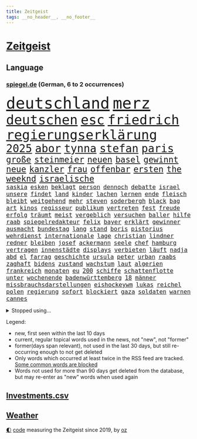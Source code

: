 ```yaml
---
title: Zeitgeist
tags: __no_header__, __no_footer__
---
```


# [Zeitgeist](https://oliz.io/zeitgeist/)

## Language

<h3><a href="https://www.spiegel.de" target="_blank">spiegel.de</a> (German, 6 to 2 occurrences)</h3>
<p style="font-family:monospace">
<span style="font-size:32pt"><a href="news_links.html#deutschland" class="current">deutschland</a></span>
<span style="font-size:32pt"><a href="news_links.html#merz" class="current">merz</a></span>
<br>
<span style="font-size:27pt"><a href="news_links.html#deutschen" class="current">deutschen</a></span>
<span style="font-size:27pt"><a href="news_links.html#esc" class="current">esc</a></span>
<span style="font-size:27pt"><a href="news_links.html#friedrich" class="current">friedrich</a></span>
<span style="font-size:27pt"><a href="news_links.html#regierungserklärung" class="new">regierungserklärung</a></span>
<br>
<span style="font-size:22pt"><a href="news_links.html#2025" class="current">2025</a></span>
<span style="font-size:22pt"><a href="news_links.html#abor" class="current">abor</a></span>
<span style="font-size:22pt"><a href="news_links.html#tynna" class="current">tynna</a></span>
<span style="font-size:22pt"><a href="news_links.html#stefan" class="current">stefan</a></span>
<span style="font-size:22pt"><a href="news_links.html#paris" class="current">paris</a></span>
<br>
<span style="font-size:17pt"><a href="news_links.html#große" class="current">große</a></span>
<span style="font-size:17pt"><a href="news_links.html#steinmeier" class="current">steinmeier</a></span>
<span style="font-size:17pt"><a href="news_links.html#neuen" class="current">neuen</a></span>
<span style="font-size:17pt"><a href="news_links.html#basel" class="current">basel</a></span>
<span style="font-size:17pt"><a href="news_links.html#gewinnt" class="current">gewinnt</a></span>
<span style="font-size:17pt"><a href="news_links.html#neue" class="current">neue</a></span>
<span style="font-size:17pt"><a href="news_links.html#kanzler" class="current">kanzler</a></span>
<span style="font-size:17pt"><a href="news_links.html#frau" class="current">frau</a></span>
<span style="font-size:17pt"><a href="news_links.html#offenbar" class="current">offenbar</a></span>
<span style="font-size:17pt"><a href="news_links.html#ersten" class="current">ersten</a></span>
<span style="font-size:17pt"><a href="news_links.html#the" class="current">the</a></span>
<span style="font-size:17pt"><a href="news_links.html#weeknd" class="new">weeknd</a></span>
<span style="font-size:17pt"><a href="news_links.html#israelische" class="current">israelische</a></span>
<br>
<span style="font-size:12pt"><a href="news_links.html#saskia" class="current">saskia</a></span>
<span style="font-size:12pt"><a href="news_links.html#esken" class="current">esken</a></span>
<span style="font-size:12pt"><a href="news_links.html#beklagt" class="current">beklagt</a></span>
<span style="font-size:12pt"><a href="news_links.html#person" class="current">person</a></span>
<span style="font-size:12pt"><a href="news_links.html#dennoch" class="current">dennoch</a></span>
<span style="font-size:12pt"><a href="news_links.html#debatte" class="current">debatte</a></span>
<span style="font-size:12pt"><a href="news_links.html#israel" class="current">israel</a></span>
<span style="font-size:12pt"><a href="news_links.html#unsere" class="current">unsere</a></span>
<span style="font-size:12pt"><a href="news_links.html#findet" class="current">findet</a></span>
<span style="font-size:12pt"><a href="news_links.html#land" class="current">land</a></span>
<span style="font-size:12pt"><a href="news_links.html#kinder" class="current">kinder</a></span>
<span style="font-size:12pt"><a href="news_links.html#lachen" class="current">lachen</a></span>
<span style="font-size:12pt"><a href="news_links.html#lernen" class="current">lernen</a></span>
<span style="font-size:12pt"><a href="news_links.html#ende" class="current">ende</a></span>
<span style="font-size:12pt"><a href="news_links.html#fleisch" class="current">fleisch</a></span>
<span style="font-size:12pt"><a href="news_links.html#bleibt" class="current">bleibt</a></span>
<span style="font-size:12pt"><a href="news_links.html#weitgehend" class="current">weitgehend</a></span>
<span style="font-size:12pt"><a href="news_links.html#mehr" class="current">mehr</a></span>
<span style="font-size:12pt"><a href="news_links.html#steven" class="current">steven</a></span>
<span style="font-size:12pt"><a href="news_links.html#soderbergh" class="new">soderbergh</a></span>
<span style="font-size:12pt"><a href="news_links.html#black" class="current">black</a></span>
<span style="font-size:12pt"><a href="news_links.html#bag" class="new">bag</a></span>
<span style="font-size:12pt"><a href="news_links.html#art" class="current">art</a></span>
<span style="font-size:12pt"><a href="news_links.html#kinos" class="current">kinos</a></span>
<span style="font-size:12pt"><a href="news_links.html#regisseur" class="current">regisseur</a></span>
<span style="font-size:12pt"><a href="news_links.html#publikum" class="current">publikum</a></span>
<span style="font-size:12pt"><a href="news_links.html#vertreten" class="current">vertreten</a></span>
<span style="font-size:12pt"><a href="news_links.html#fest" class="current">fest</a></span>
<span style="font-size:12pt"><a href="news_links.html#freude" class="current">freude</a></span>
<span style="font-size:12pt"><a href="news_links.html#erfolg" class="current">erfolg</a></span>
<span style="font-size:12pt"><a href="news_links.html#träumt" class="current">träumt</a></span>
<span style="font-size:12pt"><a href="news_links.html#meist" class="current">meist</a></span>
<span style="font-size:12pt"><a href="news_links.html#vergeblich" class="current">vergeblich</a></span>
<span style="font-size:12pt"><a href="news_links.html#versuchen" class="current">versuchen</a></span>
<span style="font-size:12pt"><a href="news_links.html#baller" class="current">baller</a></span>
<span style="font-size:12pt"><a href="news_links.html#hilfe" class="current">hilfe</a></span>
<span style="font-size:12pt"><a href="news_links.html#raab" class="current">raab</a></span>
<span style="font-size:12pt"><a href="news_links.html#spiegelredakteur" class="current">spiegelredakteur</a></span>
<span style="font-size:12pt"><a href="news_links.html#felix" class="current">felix</a></span>
<span style="font-size:12pt"><a href="news_links.html#bayer" class="current">bayer</a></span>
<span style="font-size:12pt"><a href="news_links.html#erklärt" class="current">erklärt</a></span>
<span style="font-size:12pt"><a href="news_links.html#gewinner" class="current">gewinner</a></span>
<span style="font-size:12pt"><a href="news_links.html#ausmacht" class="current">ausmacht</a></span>
<span style="font-size:12pt"><a href="news_links.html#bundestag" class="current">bundestag</a></span>
<span style="font-size:12pt"><a href="news_links.html#lang" class="current">lang</a></span>
<span style="font-size:12pt"><a href="news_links.html#stand" class="current">stand</a></span>
<span style="font-size:12pt"><a href="news_links.html#boris" class="current">boris</a></span>
<span style="font-size:12pt"><a href="news_links.html#pistorius" class="current">pistorius</a></span>
<span style="font-size:12pt"><a href="news_links.html#wehrdienst" class="current">wehrdienst</a></span>
<span style="font-size:12pt"><a href="news_links.html#internationale" class="current">internationale</a></span>
<span style="font-size:12pt"><a href="news_links.html#lage" class="current">lage</a></span>
<span style="font-size:12pt"><a href="news_links.html#christian" class="current">christian</a></span>
<span style="font-size:12pt"><a href="news_links.html#lindner" class="current">lindner</a></span>
<span style="font-size:12pt"><a href="news_links.html#redner" class="new">redner</a></span>
<span style="font-size:12pt"><a href="news_links.html#bleiben" class="current">bleiben</a></span>
<span style="font-size:12pt"><a href="news_links.html#josef" class="current">josef</a></span>
<span style="font-size:12pt"><a href="news_links.html#ackermann" class="current">ackermann</a></span>
<span style="font-size:12pt"><a href="news_links.html#seele" class="new">seele</a></span>
<span style="font-size:12pt"><a href="news_links.html#chef" class="current">chef</a></span>
<span style="font-size:12pt"><a href="news_links.html#hamburg" class="current">hamburg</a></span>
<span style="font-size:12pt"><a href="news_links.html#vertragen" class="new">vertragen</a></span>
<span style="font-size:12pt"><a href="news_links.html#innenstädte" class="new">innenstädte</a></span>
<span style="font-size:12pt"><a href="news_links.html#displays" class="new">displays</a></span>
<span style="font-size:12pt"><a href="news_links.html#verbieten" class="current">verbieten</a></span>
<span style="font-size:12pt"><a href="news_links.html#läuft" class="current">läuft</a></span>
<span style="font-size:12pt"><a href="news_links.html#nadja" class="new">nadja</a></span>
<span style="font-size:12pt"><a href="news_links.html#abd" class="new">abd</a></span>
<span style="font-size:12pt"><a href="news_links.html#el" class="current">el</a></span>
<span style="font-size:12pt"><a href="news_links.html#farrag" class="new">farrag</a></span>
<span style="font-size:12pt"><a href="news_links.html#geschichte" class="current">geschichte</a></span>
<span style="font-size:12pt"><a href="news_links.html#ursula" class="current">ursula</a></span>
<span style="font-size:12pt"><a href="news_links.html#peter" class="current">peter</a></span>
<span style="font-size:12pt"><a href="news_links.html#urban" class="new">urban</a></span>
<span style="font-size:12pt"><a href="news_links.html#raabs" class="current">raabs</a></span>
<span style="font-size:12pt"><a href="news_links.html#zaghaft" class="new">zaghaft</a></span>
<span style="font-size:12pt"><a href="news_links.html#bidens" class="current">bidens</a></span>
<span style="font-size:12pt"><a href="news_links.html#zustand" class="current">zustand</a></span>
<span style="font-size:12pt"><a href="news_links.html#wachstum" class="current">wachstum</a></span>
<span style="font-size:12pt"><a href="news_links.html#laut" class="current">laut</a></span>
<span style="font-size:12pt"><a href="news_links.html#algerien" class="current">algerien</a></span>
<span style="font-size:12pt"><a href="news_links.html#frankreich" class="current">frankreich</a></span>
<span style="font-size:12pt"><a href="news_links.html#monaten" class="current">monaten</a></span>
<span style="font-size:12pt"><a href="news_links.html#eu" class="current">eu</a></span>
<span style="font-size:12pt"><a href="news_links.html#200" class="current">200</a></span>
<span style="font-size:12pt"><a href="news_links.html#schiffe" class="current">schiffe</a></span>
<span style="font-size:12pt"><a href="news_links.html#schattenflotte" class="current">schattenflotte</a></span>
<span style="font-size:12pt"><a href="news_links.html#unter" class="current">unter</a></span>
<span style="font-size:12pt"><a href="news_links.html#wochenende" class="current">wochenende</a></span>
<span style="font-size:12pt"><a href="news_links.html#badenwürttemberg" class="current">badenwürttemberg</a></span>
<span style="font-size:12pt"><a href="news_links.html#18" class="current">18</a></span>
<span style="font-size:12pt"><a href="news_links.html#männer" class="current">männer</a></span>
<span style="font-size:12pt"><a href="news_links.html#missbrauchsdarstellungen" class="new">missbrauchsdarstellungen</a></span>
<span style="font-size:12pt"><a href="news_links.html#eishockeywm" class="new">eishockeywm</a></span>
<span style="font-size:12pt"><a href="news_links.html#lukas" class="current">lukas</a></span>
<span style="font-size:12pt"><a href="news_links.html#reichel" class="new">reichel</a></span>
<span style="font-size:12pt"><a href="news_links.html#polen" class="current">polen</a></span>
<span style="font-size:12pt"><a href="news_links.html#regierung" class="current">regierung</a></span>
<span style="font-size:12pt"><a href="news_links.html#sofort" class="current">sofort</a></span>
<span style="font-size:12pt"><a href="news_links.html#blockiert" class="current">blockiert</a></span>
<span style="font-size:12pt"><a href="news_links.html#gaza" class="current">gaza</a></span>
<span style="font-size:12pt"><a href="news_links.html#soldaten" class="current">soldaten</a></span>
<span style="font-size:12pt"><a href="news_links.html#warnen" class="current">warnen</a></span>
<span style="font-size:12pt"><a href="news_links.html#cannes" class="current">cannes</a></span>
</p>
<details>
<summary>Stopped using...</summary>
<p class="former" style="font-size:12pt">
gerüchte(1664) konfrontiert(1664) krankenhäuser(1664) liverpool(1664) myanmar(1664) winter(1664) bürger(1663) diskutieren(1663) klimakrise(1663) ungewöhnlich(1663) anleger(1662) hubschrauber(1662) opposition(1662) vergewaltigung(1662) altes(1661) eis(1661) steuern(1661) tempo(1661) co₂(1660) gezogen(1660) tötete(1660) besonderen(1659) dringend(1659) 300(1658) erhoben(1658) illegalen(1658) persönlich(1658) sogenannte(1658) verlängert(1658) ändert(1658) 100000(1657) kochen(1656) nahverkehr(1656) sturz(1656) allianz(1655) genutzt(1655) mediziner(1655) mitglied(1655) angeklagter(1654) anwälte(1654) geschickt(1654) versuchte(1654) benzin(1653) engagement(1653) klein(1653) möglicher(1653) obama(1653) infektion(1652) punkten(1651) schuss(1651) taiwan(1651) gegenteil(1650) möglichst(1650) entscheidenden(1649) verteidigungsministerium(1649) berät(1647) gesetze(1647) schnellen(1647) tatverdächtigen(1647) kleines(1646) vorgestellt(1645) einsetzen(1643) aktivistin(1642) jürgen(1641) zurückgegangen(1641) 11(1640) gouverneur(1640) hielten(1640) tiefen(1640) hoffnungen(1638) öffentliche(1638) ausrüstung(1637) äußerte(1636) rang(1633) pleite(1632) iranischen(1628) einkommen(1627) fehlende(1627) versorgung(1618) dutzend(1616) energie(1616) entspannt(1613) erhebliche(1612) lehrkräfte(1607) schadensersatz(1593) wetterdienst(1569) vormarsch(1532) geehrt(1464) charles(1463) verdi(1405) 20000(1352) gewohnt(1336) nachmittag(1327) ice(1296) ausgeben(1260) bekannteste(1258) fußballs(1256) diskussionen(1240) schloss(1229) hinzu(1208) ring(1202) krebs(1198) spaltung(1185) 2014(1172) rené(1158) stabil(1149) lücken(1144) langsam(1131) überlebenden(1117) gewerkschaften(1115) crew(1108) antisemitische(1105) unterliegt(1085) prominenten(1080) israelis(1079) computer(1074) konzerte(1072) chefs(1064) kai(1063) iii(1058) stärksten(1057) kaffee(1051) prompt(1042) olympischen(1040) osnabrück(1040) profi(1037) erlegen(1025) äußerst(1005) tode(1004) hoffnungsträger(991) studieren(989) bürgergeld(988) hände(981) kündigung(969) schickte(969) eingreifen(967) gerechtfertigt(965) emissionen(948) psychologin(948) aktivist(931) parolen(926) billigt(905) verbrenner(889) wechselte(880) game(874) nico(872) wein(872) muster(871) hinnehmen(863) heimische(853) viertagewoche(845) vorfälle(843) marode(828) ausgerufen(819) islamistischen(818) jäger(811) ministerpräsidenten(793) duisburg(783) ankommen(779) eingeladen(772) schließung(763) pen(762) boomt(748) zeuge(746) italiener(745) victor(733) härtere(732) beine(730) berühmtesten(721) vergeltung(719) protestierten(705) neuwahlen(702) luftangriffen(693) helden(687) missstände(673) milliardenschweren(666) warnungen(664) nahostkonflikt(655) palästinensische(646) politikerinnen(642) schönste(641) argentiniens(636) geflohen(635) körperliche(617) wirbel(614) javier(607) unten(604) onkel(600) verfolgte(584) herbert(583) berüchtigte(576) darstellung(573) versuche(563) sitz(562) ddr(561) demos(560) versagt(552) rafah(542) attraktiver(536) recep(533) tayyip(533) stellten(528) aussetzen(526) unterschätzt(525) robbie(505) bernd(504) leise(502) stoffe(501) bestraft(500) abgeordneter(499) falls(499) falle(497) 125(496) ambitionen(487) on(483) landung(482) toni(480) erziehung(472) barack(471) hollywoods(470) gleichberechtigung(469) le(469) seoul(469) rast(468) gesundheitszustand(466) erfolgreichen(465) vorbereiten(464) gegensteuern(457) 2006(456) matteo(452) go(449) great(449) mittleren(449) verdächtiger(448) elton(444) korrigiert(441) abgewiesen(440) konzept(440) jena(439) trick(438) auslösen(436) kehl(432) 74(430) frühe(428) marathon(428) realistische(428) glimpflich(427) strategische(427) wütet(425) stewart(422) 58(420) sophia(419) dein(418) superstars(416) gleiche(415) blutbad(410) persönlichkeit(407) techmilliardär(404) altersvorsorge(403) musiala(402) langweilig(400) pole(400) jamal(399) rekonstruieren(396) strafzölle(394) dokumentation(393) laufende(393) km/h(392) ausprobiert(391) zusätzlichen(391) lieder(390) 2029(386) statistische(384) fußballbund(383) boykottieren(382) lebenslanger(381) bräuchte(378) hunderttausenden(372) technischen(372) wirtschaftspolitik(369) bahnstrecke(367) weltgrößten(364) telekom(360) erlebten(357) johnson(357) automaten(350) bande(350) forschenden(350) gewusst(348) premiers(346) spielerinnen(346) azubis(342) planten(340) vorteile(334) nachrichtenagentur(328) laufbahn(325) jubel(324) ordnete(324) verwaltungsgericht(324) evakuierungen(323) fußballplatz(323) alassad(321) feinde(321) hartnäckig(319) lösungen(318) staatsbürgerschaft(318) stärkste(317) funk(315) normalen(314) royal(313) back(312) schwangerschaft(312) diesel(310) berührt(309) toben(309) bleibe(307) erlebnis(306) eingebrochen(305) netflixdoku(304) situationen(303) nachträglich(301) zeichnen(301) beziehen(297) praktisch(297) unsicher(297) abriss(296) baseball(294) menschlichen(293) wählten(293) rico(292) 41(291) erkunden(291) siebte(285) steuert(285) präsidentschaft(284) entgehen(283) rebellion(281) zuspruch(281) atlantik(280) tony(280) eigentliche(276) zwölfjährige(276) geurteilt(275) eiszeit(274) lockt(274) cdumann(272) marc(272) notfalls(269) skepsis(268) wettert(268) radio(267) secret(266) austausch(265) nächstes(265) moderiert(264) uspolitik(263) zögern(262) jones(261) schau(260) wagte(260) finger(259) datum(258) baschar(256) geheimdienste(256) siedler(256) michelle(253) verfängt(253) liveblog(252) dax(250) wahrgenommen(250) zustimmung(249) eingeschlossen(247) poesie(246) registrieren(246) asiatischen(245) benutzte(242) drohten(242) erstattet(242) strafmaß(240) gelangt(239) rückführungen(239) enthoben(237) amtes(235) usbürger(235) zurecht(234) öltanker(234) 55(233) kurzerhand(233) plante(233) beruht(232) trieb(232) bekämpft(231) böllern(231) andernfalls(230) speziellen(230) mönchengladbach(229) überwacht(228) achtung(227) prominenter(224) bernhard(223) schätzen(223) 98(221) wirtschaftlichen(220) zulässig(218) maren(216) katastrophal(215) schlugen(212) auswärtssieg(211) bundespräsidenten(208) vogel(206) na(205) statements(204) offenheit(203) studiert(203) debattieren(202) indigene(202) brett(200) lenken(199) country(198) inhalten(198) gefiel(196) heutzutage(196) tatortvote(196) koalitionsgespräche(195) stromausfälle(195) wille(195) stanley(194) ungeklärt(194) apps(193) ausgeliefert(193) bedrohte(193) bemängelt(193) weltmeisterschaft(192) gestützt(191) vorstellungen(188) zusätzlich(187) importe(185) tageszeit(185) krassen(184) reizgas(184) freiheiten(183) erneuerbaren(181) leere(179) phasen(179) bürgern(178) forderten(178) sprit(177) koalitionsverhandlungen(176) sklaverei(176) dunkelheit(175) kompetenz(175) entlastungen(173) gefährdung(173) rüstungsindustrie(173) tumult(173) bröckeln(172) parteikollegen(172) inmitten(171) laschet(171) verleihen(171) überzieht(171) gazas(170) gelder(170) ökonom(170) machtlos(169) tauscht(169) linksextremisten(168) joseph(167) jva(167) abzug(166) arbeitskosten(166) heimatbesuch(166) inhaltlich(166) klimaziele(166) nova(166) abgelehnt(165) rookie(165) einnehmen(164) bekomme(163) blaupause(163) winden(163) puerto(162) siemens(162) wunderbar(162) merkwürdige(161) ergibt(160) gewannen(160) liz(160) knappen(159) benko(158) fallschirmspringer(158) gründerin(158) quoten(158) platzen(157) zurückzukehren(157) amerikanern(156) böller(156) gavin(156) helm(156) repräsentantenhaus(156) bereitschaft(155) berüchtigten(154) analysieren(153) drohnenaufnahmen(153) make(153) verweisen(153) grundsätzliche(152) rüstung(152) verständigt(152) benedikt(151) meghan(150) verzögerungen(150) brachten(149) gesteckt(148) oscars(147) partnern(147) rächen(147) versicherung(147) voranbringen(146) bergauf(145) verdienst(145) berlinale(144) preisverleihung(144) leichte(143) umzingelt(143) motive(142) recherche(142) bafög(141) schmerzhaft(141) termine(141) alkoholsucht(140) blindgänger(140) ed(140) einsatzes(140) sheeran(140) kommunizieren(139) bescheinigt(138) tarifkonflikt(138) wohnungsbau(138) beworben(137) fragile(137) räume(137) unterschriften(137) augenzeugin(136) hongkong(136) keith(136) kellogg(136) pferdesport(135) tauschte(135) unfair(135) verlangte(135) verließen(135) co2(134) intakt(134) rätselhafte(134) schädlicher(134) anhören(133) berufen(133) faire(133) griechenlands(133) tina(133) verlauf(133) estland(132) geschwindigkeit(132) sabotiert(132) 40000(131) alleingang(131) durcheinander(131) silvester(131) hofften(130) skifahrer(130) zwillingstöchter(130) ausfuhr(129) beamter(128) assad(127) ligaspielen(127) national(127) 218(126) ausrufung(126) kranken(126) levy(126) tommy(126) absetzung(125) beruflichen(125) fragebogen(125) begriffen(124) foul(124) rückkehrer(124) amateurvideos(123) signagründer(123) unentschieden(123) verschlechtert(123) zivilschutz(123) bauern(122) kriegsrechts(122) zielte(122) erstmal(121) füllen(121) herzogin(121) parteichefs(121) souveränität(121) südwesten(121) bundesarbeitsgericht(120) fck(120) vorsorge(120) 20jährigen(119) causa(119) einsetzt(119) nasa(119) o(119) umsturz(119) diagnostiziert(118) stattgefunden(118) wiener(117) willkürlich(117) übergangsregierung(117) erwartete(116) eskalierte(116) syrischer(116) empfehlen(115) insolvent(115) kochbücher(115) rezepte(115) sanierung(115) appelliert(114) betonen(114) zweifelhaften(114) unterhändler(113) winzige(113) tatverdacht(112) gruß(111) millionensumme(111) versehentlich(111) überdenken(111) konzepte(110) medaille(109) chase(108) markle(108) algorithmus(107) psychiatrie(106) ruder(106) ostdeutschen(105) sammler(105) schal(105) wandelt(105) besitz(104) einigt(104) jene(104) johanna(104) katastrophalen(104) kaufkraft(104) lahm(104) piste(104) elisabeth(103) geschmack(103) schärfere(103) cruz(102) feuerwehrleute(102) wiederholten(102) behauptung(101) überlebten(101) premierministerin(100) jahrelangen(99) titelrennen(99) träume(99) zweites(99) heidelberg(98) sackt(97) umfragetief(97) vereinzelt(97) lieferten(96) absatz(95) introvertierte(95) schlussphase(95) aktienkurse(94) drohnenangriffe(94) hinweisen(94) schwäche(94) winde(94) csupolitiker(93) gegenkandidaten(93) kasernen(93) militärregierung(93) berufsleben(92) dahinterstecken(92) datenanalyse(92) kälte(92) liebäugelt(92) problematisch(92) spezialisiert(92) waldbränden(92) abzuwenden(91) coparteichef(91) formen(91) grill(91) maroder(91) niedersächsische(91) unfallursache(91) vergewaltiger(91) impfstoffs(90) kroatien(90) unruhige(90) vergessenheit(90) blondie(89) karriereknick(89) trübe(89) dwd(88) familiären(88) immobilienreich(88) professur(88) routine(88) weiterfahrt(88) zutritt(88) aufzunehmen(87) bewusster(87) büchern(87) hubschraubers(87) inn(87) perlen(87) vage(87) ernennung(86) kulturhauptstadt(86) bügelt(85) irre(85) pädokriminelle(85) diversitätsprogramme(84) filmstars(84) lobbyarbeit(84) montagmorgen(84) quatsch(84) ssv(84) ubahnhof(84) wappnet(84) iwfchefin(83) newsom(83) protests(83) stephan(83) whitney(83) endlose(82) erhärtet(82) fern(82) interviews(82) introvertiert(82) irrtümlich(82) verringern(82) blendete(81) doppeltes(81) einzuschränken(81) kutsche(81) markiert(81) sussex(81) verbrauch(81) bahngesellschaft(80) energieversorgung(80) erdoğanregierung(80) handelspartner(80) spannung(80) verschickte(80) agent(79) aschaffenburg(79) hausaufgaben(79) ostdeutsche(79) alpinistin(78) aschaffenburger(78) nationalspielerin(78) schrecklichen(78) aufklärungsflugzeug(77) korruptionsprozess(77) malek(77) mel(77) rami(77) teslaautos(77) veranlasst(77) zugunglück(77) academy(76) feststellt(76) inhaftierter(76) israelhamaskrieg(76) mitgerissen(76) sand(76) schmähpreis(76) schärfe(76) sozialversicherung(76) aquarium(75) brancheninsider(75) einkommenssteuer(75) entwickelte(75) erfreut(75) ag(74) defensive(74) gelesen(74) großaufgebot(74) louvre(74) menstruation(74) schmierereien(74) amthor(73) episode(73) meyers(73) miniatur(73) tatbegehungsgefahr(73) durchgesickert(72) leni(72) negativrekord(72) spielberg(72) achim(71) blockbuster(71) quer(71) raketenangriff(71) solarstrom(71) tornados(71) ussondergesandte(71) agieren(70) entscheidendes(70) istanbuls(70) kritikern(70) lehnen(70) mette(70) saarland(70) seuche(70) spende(70) usfirma(70) ash(69) blockierte(69) wohnheim(69) antonelli(68) aufwärts(68) handels(68) kimi(68) marion(68) massenproteste(68) bombenanschlag(67) gegenzöllen(67) krebsdiagnose(67) rosenbach(67) unbehagen(67) wassermassen(67) abschottung(66) frederiksen(66) großbuchstaben(66) heizöl(66) house(66) komm(66) lebenstraum(66) nähern(66) siliconvalleygrößen(66) zögert(66) übergang(66) annehmen(65) auslandsgeheimdienst(65) demonstrative(65) klargestellt(65) seriös(65) gecancelt(64) nationalisten(64) vorläufiges(64) wale(64) bvg(63) heißer(63) louvredirektorin(63) reisten(63) zolldrohungen(63) gezüchtet(62) ole(62) schöpfen(62) streik(62) verleihung(62) baseballstar(61) intelligent(61) schulweg(61) strafbefehl(61) bombardierung(60) einfuhrzöllen(60) enthält(60) klarer(60) patzt(60) modemarken(59) rechnungshof(59) rettungsarbeiten(59) riefenstahl(59) rohstoffe(59) verglich(59) 51(58) einigungen(58) interessenkonflikt(58) staatskasse(58) thrones(58) ausgeht(57) deckmantel(57) lieferketten(57) taktik(57) verwalten(57) wuppertal(57) felsen(56) lala(56) organspender(56) rider(56) titelkampf(56) unnötig(56) vergab(56) wera(56) adrenalinkick(55) anbietet(55) ausgenommen(55) ausgenutzt(55) corinna(55) ernster(55) fördert(55) grönemeyer(55) komitee(55) lotus(55) topeak(55) vorurteilen(55) abgezockt(54) behtash(54) kommunale(54) maryam(54) nationalen(54) quadrat(54) river(54) sanaeeha(54) skizziert(54) spiegeltalk(54) widerlegt(54) 38jährigen(53) curling(53) klauten(53) schlachtfeld(53) verwaltung(53) wochenlanger(53) zweck(53) überboten(53) beugt(52) fressen(52) humanoide(52) neuerlichen(52) rugby(52) stichwaffen(52) dokumentarfilm(51) franca(51) kletterer(51) kompletten(51) lehfeldt(51) monaco(51) verfall(51) häufigste(50) influencern(50) selbstverständlich(50) spielball(50) stolze(50) umgekehrt(50) wissenschaftlerin(50) 71jährige(49) absolvieren(49) bundeskartellamt(49) handelsbilanzen(49) masterplan(48) menschenrechtsgruppen(48) kinshasa(47) sozialpolitik(47) ungerecht(47) viruserkrankung(47) wahlschlappe(47) 64(46) einflüsterer(46) energiequelle(46) intellektuellen(46) philosoph(46) senkung(46) 1400(45) aufgebraucht(45) freigang(45) geht’s(45) gestreikt(45) steuergeld(45) erschaffen(44) konfrontationskurs(44) partynacht(44) stimmrecht(44) 32jähriger(43) bäcker(43) künstlichem(43) schifffahrt(43) unangemessen(43) vernichten(43) again(42) fußballweltmeister(42) josé(42) roberto(42) vin(42) bluse(41) burgtheater(41) familienalltag(41) luftpumpen(41) nochaußenministerin(41) ramadan(41) schiebt(41) schwule(41) 46jährige(40) masernausbruch(40) zivilbevölkerung(40) bäckerei(39) selina(39) titanic(39) verarbeitet(39) verkneifen(39) abgesackt(38) ausgestellt(38) begehen(38) schwangere(38) taumelte(38) triathlon(38) autonome(37) kohlenmonoxidvergiftung(37) kostete(37) regierungskoalition(37) schwächt(37) weltmeisterin(37) durchbrochen(36) glückwünsche(36) handelspolitik(36) lockten(36) 67jährige(35) akkubetriebene(35) koalitionsgesprächen(35) netflixshow(35) skelette(35) winfried(35) abgrunds(34) drittgrößte(34) geschlechterunterschiede(34) impfskeptiker(34) meistens(34) schürt(34) bundesstraße(33) connor(33) fuck(33) knappes(33) politischem(33) wohnungsnot(33) zerbrechen(33) 13000(32) beseitigen(32) bundesweiten(32) kühlem(32) landesflagge(32) niedersachsens(32) zeugnis(32) absurde(31) autorennen(31) klafft(31) parteiübergreifend(31) stieftochter(31) zerbrochen(31) aggressive(30) ausländerbehörde(30) auszahlen(30) eingefrorenes(30) gelüftet(30) inspirieren(30) krywyj(30) rih(30) schulleiter(30) walter(30) zivile(30) auszusetzen(29) beigebracht(29) gynäkologe(29) maradona(29) spätestens(29) zuordnen(29) ölpreise(29) amtliche(28) camilla(28) csulandesgruppenchef(28) diskothek(28) dying(28) formiert(28) justizopfer(28) krauth(28) liganiederlage(28) priorität(28) prozesses(28) schüren(28) stützpunkte(28) tankstellen(28) theatermacher(28) aung(27) brückenbauer(27) hlaing(27) juntachef(27) min(27) sprünge(27) ungewöhnlicher(27) wassermangel(27) affen(26) einreise(26) einreisen(26) einstimmig(26) femizide(26) mutigen(26) virus(26) abschnitt(25) klinge(25) selenskyjs(25) 39jährige(24) etf(24) existierenden(24) separatisten(24) sicherheitsgründen(24) tobte(24) visa(24) wachstumsprognose(24) zeitungsbericht(24) bernie(23) dorn(23) eingeknickt(23) heldin(23) johansson(23) nachhaltigkeit(23) quadratmetern(23) scarlett(23) vortag(23) willst(23) bauarbeiter(22) junta(22) usprodukte(22) ussondergesandter(22) vermeidbar(22) erstellt(21) sogenanntes(21) verbrennerausstieg(21) weigerte(21) beschlagnahmen(20) kappe(20) wirtschaftlicher(20) abräumen(19) abschiebeflüge(19) ausgegangen(19) gegenzölle(19) gymnasiums(19) hobbys(19) professionelle(19) salah(19) tweet(19) verschärften(19) angepasst(18) einzudämmen(18) fahndung(18) israeli(18) migrant(18) schluckt(18) südsudan(18) unojob(18) verschwanden(18) willkommen(18) zulassen(18) ausschnitte(17) erklärungsnot(17) mpox(17) arabischer(16) bodenoffensive(16) diskret(16) erheblichem(16) hochzeitsfeier(16) raumflug(16) stätten(16) tempel(16) unterricht(16) visum(16) a100(15) autobahnbrücke(15) felder(15) handelskonflikt(15) irritationen(15) mailandsanremo(15) prüfungen(15) schimmel(15) usnotenbank(15) zunehmender(15) banker(14) gletscher(14) kuscheln(14) luftschlägen(14) oppositionschef(14) schüchtern(14) slowenische(14) uhrenindustrie(14) özel(14) chp(13) nussknacker(13) prozessbeginn(13) schreck(13) sechsjährige(13) spiegelspitzengespräch(13) stürzten(13) upamecano(13) 144(12) bodyguard(12) kraftwerke(12) kühlungsborn(12) landwirt(12) opferzahl(12) ortschaften(12) rabiate(12) reduziert(12) streitpunkte(12) verläuft(12) unterbreitet(11) zusammenbringt(11)
</p>
</details>
<p>Legend:
<ul>
<li><span class="new">new</span>, first seen within the last 10 days</li>
<li><span class="current">current</span>, regular topical words used in the news, not "new", not "former"</li>
<li><span class="former">former(days span relevant)</span>, not used in the last 30 days, but still re-occurring enough to not get deleted</li>
<li>Only words which occurred at least twice in the RSS feed are tracked. <a href="language/filters.py">Some common words are blocked</a></li>
<li>Words not used for more than 90 days get deleted from the database, but may re-enter as "new" words when used again</li>
</ul>
</p>

## [Investments](investments.html)[.csv](investments.csv)

## [Weather](weather.html)

<footer>
<a href="javascript:toggleTheme()" class="nav">🌓</a>
<a href="https://github.com/ooz/zeitgeist">code</a> measuring the Zeitgeist since 2019, by <a href="https://oliz.io">oz</a>
</footer>
